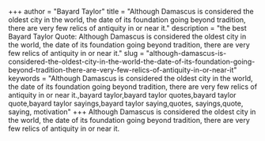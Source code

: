 +++
author = "Bayard Taylor"
title = "Although Damascus is considered the oldest city in the world, the date of its foundation going beyond tradition, there are very few relics of antiquity in or near it."
description = "the best Bayard Taylor Quote: Although Damascus is considered the oldest city in the world, the date of its foundation going beyond tradition, there are very few relics of antiquity in or near it."
slug = "although-damascus-is-considered-the-oldest-city-in-the-world-the-date-of-its-foundation-going-beyond-tradition-there-are-very-few-relics-of-antiquity-in-or-near-it"
keywords = "Although Damascus is considered the oldest city in the world, the date of its foundation going beyond tradition, there are very few relics of antiquity in or near it.,bayard taylor,bayard taylor quotes,bayard taylor quote,bayard taylor sayings,bayard taylor saying,quotes, sayings,quote, saying, motivation"
+++
Although Damascus is considered the oldest city in the world, the date of its foundation going beyond tradition, there are very few relics of antiquity in or near it.
